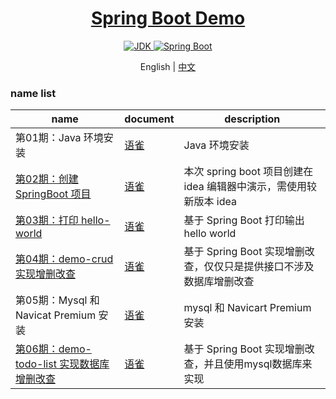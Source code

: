 <h1 align="center">
  <a href="https://github.com/chuxin-cs" target="_blank">Spring Boot Demo</a>
</h1>

<p align="center">
  <a href="https://www.oracle.com/technetwork/java/javase/downloads/index.html">
    <img alt="JDK" src="https://img.shields.io/badge/JDK-1.8.0_162-orange.svg"/>
  </a>

  <a href="https://docs.spring.io/spring-boot/docs/2.1.0.RELEASE/reference/html/">
    <img alt="Spring Boot" src="https://img.shields.io/badge/Spring Boot-2.1.0.RELEASE-brightgreen.svg"/>
  </a>
</p>

<p align="center">
  <span>English | <a href="./README.zh-CN.md">中文</a></span>
</p>

### name list
| name  |  document  | description |
| -------- | --------- |--------- |
| 第01期：Java 环境安装 |  [语雀](https://www.yuque.com/chuxin-cs/spring-boot-demo/zbk8b6nn1s2ed21g)    | Java 环境安装 |
| [第02期：创建 SpringBoot 项目](./demo-env)  |  [语雀](https://www.yuque.com/chuxin-cs/spring-boot-demo/dx1zlnxducmrtgih#eENeW)    | 本次 spring boot 项目创建在 idea 编辑器中演示，需使用较新版本 idea |
| [第03期：打印 hello-world](./demo-hello-world)  |  [语雀](https://www.yuque.com/chuxin-cs/spring-boot-demo/ukkwkpkf817hn3ac)    | 基于 Spring Boot 打印输出 hello world |
| [第04期：demo-crud 实现增删改查](./demo-crud)  |  [语雀](https://www.yuque.com/chuxin-cs/spring-boot-demo/yyvr5rpniz8r2fcy)    | 基于 Spring Boot 实现增删改查，仅仅只是提供接口不涉及数据库增删改查 |
| 第05期：Mysql 和 Navicat Premium 安装  |  [语雀](https://www.yuque.com/chuxin-cs/spring-boot-demo/wypgohgrkga0kwpp)    | mysql 和 Navicart Premium 安装 |
| [第06期：demo-todo-list 实现数据库增删改查](./demo-todo-list)  |  [语雀](https://www.yuque.com/chuxin-cs/spring-boot-demo/qnmrkvh0g89g79l8)    | 基于 Spring Boot 实现增删改查，并且使用mysql数据库来实现 |
